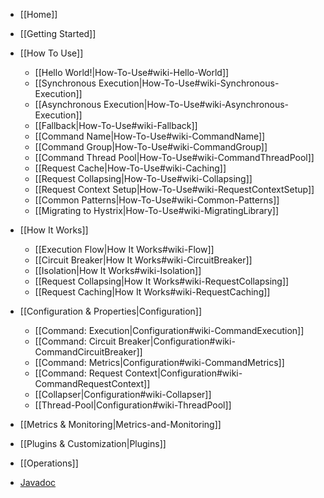 * [[Home]]
* [[Getting Started]]

* [[How To Use]]
  * [[Hello World!|How-To-Use#wiki-Hello-World]]
  * [[Synchronous Execution|How-To-Use#wiki-Synchronous-Execution]]
  * [[Asynchronous Execution|How-To-Use#wiki-Asynchronous-Execution]]
  * [[Fallback|How-To-Use#wiki-Fallback]]
  * [[Command Name|How-To-Use#wiki-CommandName]]
  * [[Command Group|How-To-Use#wiki-CommandGroup]]
  * [[Command Thread Pool|How-To-Use#wiki-CommandThreadPool]]
  * [[Request Cache|How-To-Use#wiki-Caching]]
  * [[Request Collapsing|How-To-Use#wiki-Collapsing]]
  * [[Request Context Setup|How-To-Use#wiki-RequestContextSetup]]
  * [[Common Patterns|How-To-Use#wiki-Common-Patterns]]
  * [[Migrating to Hystrix|How-To-Use#wiki-MigratingLibrary]]

* [[How It Works]]
  * [[Execution Flow|How It Works#wiki-Flow]]
  * [[Circuit Breaker|How It Works#wiki-CircuitBreaker]]
  * [[Isolation|How It Works#wiki-Isolation]]
  * [[Request Collapsing|How It Works#wiki-RequestCollapsing]]
  * [[Request Caching|How It Works#wiki-RequestCaching]]

* [[Configuration & Properties|Configuration]]
  * [[Command: Execution|Configuration#wiki-CommandExecution]]
  * [[Command: Circuit Breaker|Configuration#wiki-CommandCircuitBreaker]]
  * [[Command: Metrics|Configuration#wiki-CommandMetrics]]
  * [[Command: Request Context|Configuration#wiki-CommandRequestContext]]
  * [[Collapser|Configuration#wiki-Collapser]]
  * [[Thread-Pool|Configuration#wiki-ThreadPool]]

* [[Metrics & Monitoring|Metrics-and-Monitoring]]
* [[Plugins & Customization|Plugins]]
* [[Operations]]

* [Javadoc](http://netflix.github.com/Hystrix/javadoc/)
